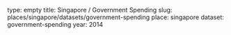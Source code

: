 type: empty
title: Singapore / Government Spending
slug: places/singapore/datasets/government-spending
place: singapore
dataset: government-spending
year: 2014

